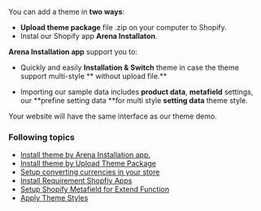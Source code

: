 You can add a theme in **two ways**:

* **Upload theme package** file .zip on your computer to Shopify.
* Instal our Shopify app **Arena Installaton**.

**Arena Installation app** support you to: 

* Quickly and easily **Installation & Switch** theme in case the theme support multi-style ** without upload file.**

* Importing our sample data includes **product data**, **metafield** settings, our **prefine setting data **for multi style **setting data** theme style. 
   
Your website will have the same interface as our theme demo.


### Following topics

* [Install theme by Arena Installation app.](/arena-installation.md)
* [Install theme by Upload Theme Package](/upload-file.md)
* [Setup converting currencies in your store](/summary/currency.md)
* [Install Requirement Shopfiy Apps](/app.md)
* [Setup Shopify Metafield for Extend Function](/shopify-metafield.md) 
* [Apply Theme Styles](/change-theme-styles.md)

